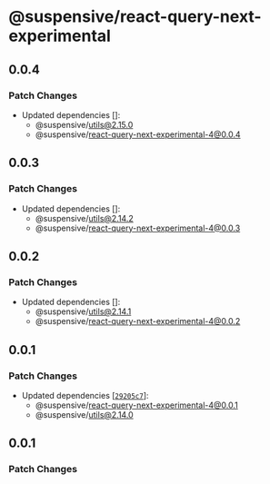 # @suspensive/react-query-next-experimental

## 0.0.4

### Patch Changes

- Updated dependencies []:
  - @suspensive/utils@2.15.0
  - @suspensive/react-query-next-experimental-4@0.0.4

## 0.0.3

### Patch Changes

- Updated dependencies []:
  - @suspensive/utils@2.14.2
  - @suspensive/react-query-next-experimental-4@0.0.3

## 0.0.2

### Patch Changes

- Updated dependencies []:
  - @suspensive/utils@2.14.1
  - @suspensive/react-query-next-experimental-4@0.0.2

## 0.0.1

### Patch Changes

- Updated dependencies [[`29205c7`](https://github.com/toss/suspensive/commit/29205c7caa7a591ffa7488853c6fce10c3c1ea6b)]:
  - @suspensive/react-query-next-experimental-4@0.0.1
  - @suspensive/utils@2.14.0

## 0.0.1

### Patch Changes
